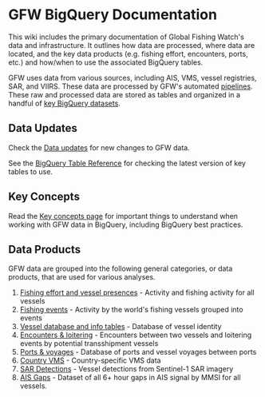 # GFW BigQuery Documentation

This wiki includes the primary documentation of Global Fishing Watch's data and infrastructure. It outlines how data are processed, where data are located, and the key data products (e.g. fishing effort, encounters, ports, etc.) and how/when to use the associated BigQuery tables.

GFW uses data from various sources, including AIS, VMS, vessel registries, SAR, and VIIRS. These data are processed by GFW's automated [pipelines](https://github.com/GlobalFishingWatch/bigquery-documentation-wf827/wiki/Pipeline). These raw and processed data are stored as tables and organized in a handful of [key BigQuery datasets](https://github.com/GlobalFishingWatch/bigquery-documentation-wf827/wiki/BigQuery-datasets). 

## Data Updates
Check the [Data updates](https://github.com/GlobalFishingWatch/bigquery-documentation-wf827/wiki/Data-updates) for new changes to GFW data.

See the [BigQuery Table Reference](https://docs.google.com/spreadsheets/d/1B8Q04rzWRdffty2gVBlHiBDS9DYZLdW8J-4B3xja5ws/edit#gid=0) for checking the latest version of key tables to use.

## Key Concepts
Read the [Key concepts page](https://github.com/GlobalFishingWatch/bigquery-documentation-wf827/wiki/Key-concepts) for important things to understand when working with GFW data in BigQuery, including BigQuery best practices.

## Data Products

GFW data are grouped into the following general categories, or data products, that are used for various analyses.

1. [Fishing effort and vessel presences](https://github.com/GlobalFishingWatch/bigquery-documentation-wf827/wiki/Fishing-effort-and-vessel-presence) - Activity and fishing activity for all vessels
2. [Fishing events](https://github.com/GlobalFishingWatch/bigquery-documentation-wf827/wiki/Fishing-events) - Activity by the world's fishing vessels grouped into events
3. [Vessel database and info tables](https://github.com/GlobalFishingWatch/bigquery-documentation-wf827/wiki/Vessel-database-and-info-tables) - Database of vessel identity
4. [Encounters & loitering](https://github.com/GlobalFishingWatch/bigquery-documentation-wf827/wiki/Encounters-and-loitering) - Encounters between two vessels and loitering events by potential transshipment vessels
5. [Ports & voyages](https://github.com/GlobalFishingWatch/bigquery-documentation-wf827/wiki/Ports-and-voyages) - Database of ports and vessel voyages between ports
6. [Country VMS]() - Country-specific VMS data
7. [SAR Detections](https://github.com/GlobalFishingWatch/bigquery-documentation-wf827/wiki/SAR-Detections) - Vessel detections from Sentinel-1 SAR imagery
8. [AIS Gaps](https://github.com/GlobalFishingWatch/bigquery-documentation-wf827/wiki/Gaps) - Dataset of all 6+ hour gaps in AIS signal by MMSI for all vessels.
